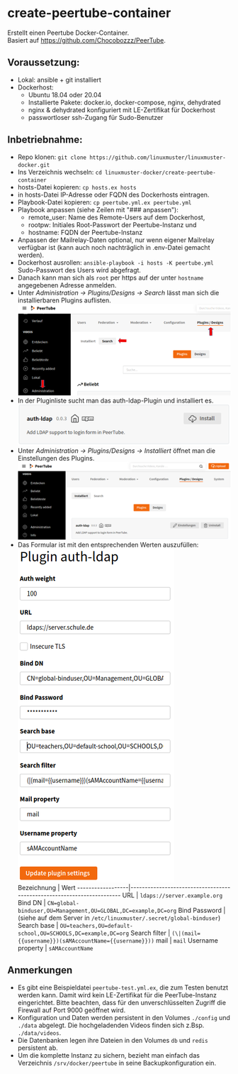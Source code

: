 # create-peertube-container

Erstellt einen Peertube Docker-Container.  
Basiert auf https://github.com/Chocobozzz/PeerTube.

## Voraussetzung:

* Lokal: ansible + git installiert
* Dockerhost:
  - Ubuntu 18.04 oder 20.04
  - Installierte Pakete: docker.io, docker-compose, nginx, dehydrated
  - nginx & dehydrated konfiguriert mit LE-Zertifikat für Dockerhost
  - passwortloser ssh-Zugang für Sudo-Benutzer

## Inbetriebnahme:

* Repo klonen: ``git clone https://github.com/linuxmuster/linuxmuster-docker.git``
* Ins Verzeichnis wechseln: ``cd linuxmuster-docker/create-peertube-container``
* hosts-Datei kopieren: ``cp hosts.ex hosts``
* in hosts-Datei IP-Adresse oder FQDN des Dockerhosts eintragen.
* Playbook-Datei kopieren: ``cp peertube.yml.ex peertube.yml``
* Playbook anpassen (siehe Zeilen mit "### anpassen"):
  - remote_user: Name des Remote-Users auf dem Dockerhost,
  - rootpw: Initiales Root-Passwort der Peertube-Instanz und
  - hostname: FQDN der Peertube-Instanz
* Anpassen der Mailrelay-Daten optional, nur wenn eigener Mailrelay verfügbar ist (kann auch noch nachträglich in .env-Datei gemacht werden).
* Dockerhost ausrollen: ``ansible-playbook -i hosts -K peertube.yml``  
  Sudo-Passwort des Users wird abgefragt.
* Danach kann man sich als ``root`` per https auf der unter ``hostname`` angegebenen Adresse anmelden.
* Unter _Administration -> Plugins/Designs -> Search_ lässt man sich die installierbaren Plugins auflisten.  
![PeerTube Plugins](pt-plugins.png)
* In der Pluginliste sucht man das auth-ldap-Plugin und installiert es.
![LDAP-Plugin installieren](auth-ldap-installieren.png)
* Unter _Administration -> Plugins/Designs -> Installiert_ öffnet man die Einstellungen des Plugins.
![LDAP-Plugin Einstellungen](auth-ldap-einrichten1.png)
* Das Formular ist mit den entsprechenden Werten auszufüllen:  
![LDAP-Plugin Formular](auth-ldap-einrichten2.png)  
  Bezeichnung       | Wert
  ------------------|-----------------------------------------------------------------------
  URL               | ``ldaps://server.example.org``
  Bind DN           | ``CN=global-binduser,OU=Management,OU=GLOBAL,DC=example,DC=org``
  Bind Password     | (siehe auf dem Server in ``/etc/linuxmuster/.secret/global-binduser``)
  Search base       | ``OU=teachers,OU=default-school,OU=SCHOOLS,DC=example,DC=org``
  Search filter     | ``(\|(mail={{username}})(sAMAccountName={{username}}))``
  mail              | ``mail``
  Username property | ``sAMAccountName``

## Anmerkungen

* Es gibt eine Beispieldatei ``peertube-test.yml.ex``, die zum Testen benutzt werden kann. Damit wird kein LE-Zertifikat für die PeerTube-Instanz eingerichtet. Bitte beachten, dass für den unverschlüsselten Zugriff die Firewall auf Port 9000 geöffnet wird.
* Konfiguration und Daten werden persistent in den Volumes ``./config`` und ``./data`` abgelegt. Die hochgeladenden Videos finden sich z.Bsp. ``./data/videos``.
* Die Datenbanken legen ihre Dateien in den Volumes ``db`` und ``redis`` persistent ab.
* Um die komplette Instanz zu sichern, bezieht man einfach das Verzeichnis ``/srv/docker/peertube`` in seine Backupkonfiguration ein.

